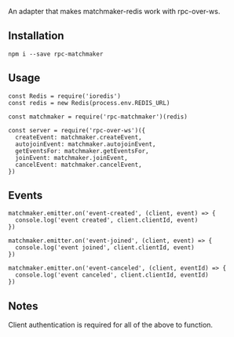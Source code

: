 An adapter that makes matchmaker-redis work with rpc-over-ws.

## Installation

    npm i --save rpc-matchmaker

## Usage

    const Redis = require('ioredis')
    const redis = new Redis(process.env.REDIS_URL)

    const matchmaker = require('rpc-matchmaker')(redis)

    const server = require('rpc-over-ws')({
      createEvent: matchmaker.createEvent,
      autojoinEvent: matchmaker.autojoinEvent,
      getEventsFor: matchmaker.getEventsFor,
      joinEvent: matchmaker.joinEvent,
      cancelEvent: matchmaker.cancelEvent,
    })

## Events

    matchmaker.emitter.on('event-created', (client, event) => {
      console.log('event created', client.clientId, event)
    })

    matchmaker.emitter.on('event-joined', (client, event) => {
      console.log('event joined', client.clientId, event)
    })

    matchmaker.emitter.on('event-canceled', (client, eventId) => {
      console.log('event canceled', client.clientId, eventId)
    })

## Notes

Client authentication is required for all of the above to function.
